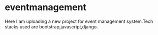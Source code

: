# eventmanagement
Here I am uploading a new project for event management system.Tech stacks used are bootstrap,javascript,django.
